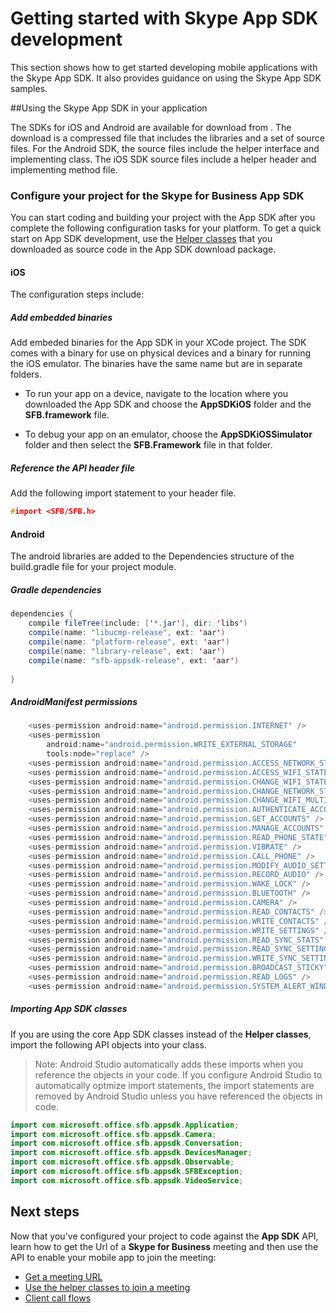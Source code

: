 # Getting started with Skype App SDK development 

This section shows how to get started developing mobile applications with the Skype App SDK. It also provides guidance on using the Skype App SDK samples.

##Using the Skype App SDK in your application

The SDKs for iOS and Android are available for download from [](). The download is a compressed file that includes the libraries and a set of source files. 
For the Android SDK, the source files include the helper interface and implementing class. The iOS SDK source files include a helper header and implementing method file.  

### Configure your project for the Skype for Business App SDK

You can start coding and building your project with the App SDK after you complete the following
configuration tasks for your platform. To get a quick start on App SDK development, use the
[Helper classes](HelperClass.md) that you downloaded as source code in the App SDK download package.

#### iOS

The configuration steps include:

##### Add embedded binaries

Add embeded binaries for the App SDK in your XCode project. The SDK comes with a binary for use on physical devices
and a binary for running the iOS emulator. The binaries have the same name but are in separate folders. 

* To run your app on a device, navigate to the location where you downloaded the App SDK and choose the 
**AppSDKiOS** folder and the **SFB.framework** file. 

* To debug your app on an emulator, choose the **AppSDKiOSSimulator** folder and then select the **SFB.Framework** file in that folder.

##### Reference the API header file

Add the following import statement to your header file.
```cpp
#import <SFB/SFB.h>
```


#### Android
The android libraries are added to the Dependencies structure of the build.gradle file for your project module. 

##### Gradle dependencies

```java
dependencies {
    compile fileTree(include: ['*.jar'], dir: 'libs')
    compile(name: "libucmp-release", ext: 'aar')
    compile(name: "platform-release", ext: 'aar')
    compile(name: "library-release", ext: 'aar')
    compile(name: "sfb-appsdk-release", ext: 'aar')
    
}

```

##### AndroidManifest permissions


```java
    <uses-permission android:name="android.permission.INTERNET" />
    <uses-permission
        android:name="android.permission.WRITE_EXTERNAL_STORAGE"
        tools:node="replace" />
    <uses-permission android:name="android.permission.ACCESS_NETWORK_STATE" />
    <uses-permission android:name="android.permission.ACCESS_WIFI_STATE" />
    <uses-permission android:name="android.permission.CHANGE_WIFI_STATE" />
    <uses-permission android:name="android.permission.CHANGE_NETWORK_STATE" />
    <uses-permission android:name="android.permission.CHANGE_WIFI_MULTICAST_STATE" />
    <uses-permission android:name="android.permission.AUTHENTICATE_ACCOUNTS" />
    <uses-permission android:name="android.permission.GET_ACCOUNTS" />
    <uses-permission android:name="android.permission.MANAGE_ACCOUNTS" />
    <uses-permission android:name="android.permission.READ_PHONE_STATE" />
    <uses-permission android:name="android.permission.VIBRATE" />
    <uses-permission android:name="android.permission.CALL_PHONE" />
    <uses-permission android:name="android.permission.MODIFY_AUDIO_SETTINGS" />
    <uses-permission android:name="android.permission.RECORD_AUDIO" />
    <uses-permission android:name="android.permission.WAKE_LOCK" />
    <uses-permission android:name="android.permission.BLUETOOTH" />
    <uses-permission android:name="android.permission.CAMERA" />
    <uses-permission android:name="android.permission.READ_CONTACTS" />
    <uses-permission android:name="android.permission.WRITE_CONTACTS" />
    <uses-permission android:name="android.permission.WRITE_SETTINGS" />
    <uses-permission android:name="android.permission.READ_SYNC_STATS" />
    <uses-permission android:name="android.permission.READ_SYNC_SETTINGS" />
    <uses-permission android:name="android.permission.WRITE_SYNC_SETTINGS" />
    <uses-permission android:name="android.permission.BROADCAST_STICKY" />
    <uses-permission android:name="android.permission.READ_LOGS" />
    <uses-permission android:name="android.permission.SYSTEM_ALERT_WINDOW" />

```

##### Importing App SDK classes

If you are using the core App SDK classes instead of the **Helper classes**,  import the following
API objects into your class. 

>Note: Android Studio automatically adds these imports when you reference the objects in your code. If you configure Android Studio to automatically optmize import statements,
the import statements are removed by Android Studio unless you have referenced the objects
in code.

```java 
import com.microsoft.office.sfb.appsdk.Application;
import com.microsoft.office.sfb.appsdk.Camera;
import com.microsoft.office.sfb.appsdk.Conversation;
import com.microsoft.office.sfb.appsdk.DevicesManager;
import com.microsoft.office.sfb.appsdk.Observable;
import com.microsoft.office.sfb.appsdk.SFBException;
import com.microsoft.office.sfb.appsdk.VideoService;
```

## Next steps
Now that you've configured your project to code against the **App SDK** API, learn how to get the Url of a **Skype for Business** meeting and then
use the API to enable your mobile app to join the meeting:

* [Get a meeting URL](GetMeetingURL.md)
* [Use the helper classes to join a meeting](UseHelperClass.md)
* [Client call flows](ClientCallFlows.md)
